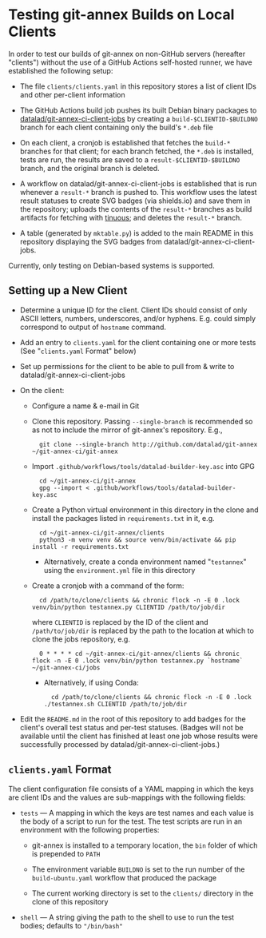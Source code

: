 Testing git-annex Builds on Local Clients
=========================================

In order to test our builds of git-annex on non-GitHub servers (hereafter
"clients") without the use of a GitHub Actions self-hosted runner, we have
established the following setup:

- The file `clients/clients.yaml` in this repository stores a list of client
  IDs and other per-client information

- The GitHub Actions build job pushes its built Debian binary packages to
  [datalad/git-annex-ci-client-jobs](https://github.com/datalad/git-annex-ci-client-jobs)
  by creating a `build-$CLIENTID-$BUILDNO` branch for each client containing
  only the build's `*.deb` file

- On each client, a cronjob is established that fetches the `build-*` branches
  for that client; for each branch fetched, the `*.deb` is installed, tests are
  run, the results are saved to a `result-$CLIENTID-$BUILDNO` branch, and the
  original branch is deleted.

- A workflow on datalad/git-annex-ci-client-jobs is established that is run
  whenever a `result-*` branch is pushed to.  This workflow uses the latest
  result statuses to create SVG badges (via shields.io) and save them in the
  repository; uploads the contents of the `result-*` branches as build
  artifacts for fetching with [tinuous](https://github.com/con/tinuous); and
  deletes the `result-*` branch.

- A table (generated by `mktable.py`) is added to the main README in this
  repository displaying the SVG badges from datalad/git-annex-ci-client-jobs.

Currently, only testing on Debian-based systems is supported.

Setting up a New Client
-----------------------

- Determine a unique ID for the client.  Client IDs should consist of only
  ASCII letters, numbers, underscores, and/or hyphens. E.g. could simply correspond
  to output of `hostname` command.

- Add an entry to `clients.yaml` for the client containing one or more tests
  (See "`clients.yaml` Format" below)

- Set up permissions for the client to be able to pull from & write to
  datalad/git-annex-ci-client-jobs

- On the client:

    - Configure a name & e-mail in Git

    - Clone this repository.  Passing `--single-branch` is recommended so as
      not to include the mirror of git-annex's repository. E.g.,

            git clone --single-branch http://github.com/datalad/git-annex ~/git-annex-ci/git-annex

    - Import `.github/workflows/tools/datalad-builder-key.asc` into GPG

            cd ~/git-annex-ci/git-annex
            gpg --import < .github/workflows/tools/datalad-builder-key.asc

    - Create a Python virtual environment in this directory in the clone and
      install the packages listed in `requirements.txt` in it, e.g.

            cd ~/git-annex-ci/git-annex/clients
            python3 -m venv venv && source venv/bin/activate && pip install -r requirements.txt

        - Alternatively, create a conda environment named "`testannex`" using
          the `environment.yml` file in this directory

    - Create a cronjob with a command of the form:

            cd /path/to/clone/clients && chronic flock -n -E 0 .lock venv/bin/python testannex.py CLIENTID /path/to/job/dir

      where `CLIENTID` is replaced by the ID of the client and
      `/path/to/job/dir` is replaced by the path to the location at which to
      clone the jobs repository, e.g.

            0 * * * * cd ~/git-annex-ci/git-annex/clients && chronic flock -n -E 0 .lock venv/bin/python testannex.py `hostname` ~/git-annex-ci/jobs

        - Alternatively, if using Conda:

                cd /path/to/clone/clients && chronic flock -n -E 0 .lock ./testannex.sh CLIENTID /path/to/job/dir

- Edit the `README.md` in the root of this repository to add badges for the
  client's overall test status and per-test statuses.  (Badges will not be
  available until the client has finished at least one job whose results were
  successfully processed by datalad/git-annex-ci-client-jobs.)


`clients.yaml` Format
---------------------

The client configuration file consists of a YAML mapping in which the keys are
client IDs and the values are sub-mappings with the following fields:

- `tests` — A mapping in which the keys are test names and each value is the
  body of a script to run for the test.  The test scripts are run in an
  environment with the following properties:

    - git-annex is installed to a temporary location, the `bin` folder of which
      is prepended to `PATH`

    - The environment variable `BUILDNO` is set to the run number of the
      `build-ubuntu.yaml` workflow that produced the package

    - The current working directory is set to the `clients/` directory in the
      clone of this repository

- `shell` — A string giving the path to the shell to use to run the test
  bodies; defaults to `"/bin/bash"`
